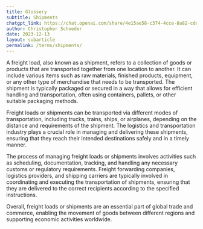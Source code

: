 ```yaml
---
title: Glossery
subtitle: Shipments
chatgpt_link: https://chat.openai.com/share/4e15ae58-c374-4cce-8a82-cdd4e3fe058b
author: Christopher Schoeder
date: 2023-12-13
layout: subarticle
permalink: /terms/shipments/
---
```


A freight load, also known as a shipment, refers to a collection of goods or products that are transported together from one location to another. It can include various items such as raw materials, finished products, equipment, or any other type of merchandise that needs to be transported. The shipment is typically packaged or secured in a way that allows for efficient handling and transportation, often using containers, pallets, or other suitable packaging methods.

Freight loads or shipments can be transported via different modes of transportation, including trucks, trains, ships, or airplanes, depending on the distance and requirements of the shipment. The logistics and transportation industry plays a crucial role in managing and delivering these shipments, ensuring that they reach their intended destinations safely and in a timely manner.

The process of managing freight loads or shipments involves activities such as scheduling, documentation, tracking, and handling any necessary customs or regulatory requirements. Freight forwarding companies, logistics providers, and shipping carriers are typically involved in coordinating and executing the transportation of shipments, ensuring that they are delivered to the correct recipients according to the specified instructions.

Overall, freight loads or shipments are an essential part of global trade and commerce, enabling the movement of goods between different regions and supporting economic activities worldwide.
